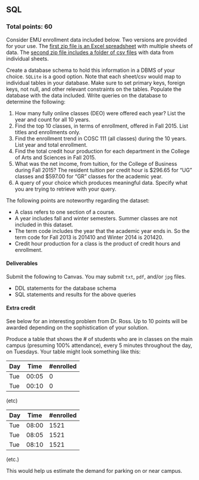 ## SQL

### Total points: 60

Consider EMU enrollment data included below. Two versions are provided for your use. The [first zip file is an Excel spreadsheet][1] with multiple sheets of data. The [second zip file includes a folder of csv files][2] with data from individual sheets.

Create a database schema to hold this information in a DBMS of your choice. `SQLite` is a good option. Note that each sheet/csv would map to individual tables in your database. Make sure to set primary keys, foreign keys, not null, and other relevant constraints on the tables. Populate the database with the data included. Write queries on the database to determine the following:

1. How many fully online classes (DEO) were offered each year? List the year and count for all 10 years.
1. Find the top 10 classes, in terms of enrollment, offered in Fall 2015. List titles and enrollments only.
1. Find the enrollment trend in COSC 111 (all classes) during the 10 years. List year and total enrollment.
1. Find the total credit hour production for each department in the College of Arts and Sciences in Fall 2015.
1. What was the net income, from tuition, for the College of Business during Fall 2015? The resident tuition per credit hour is $296.65 for “UG” classes and $597.00 for “GR” classes for the academic year.
1. A query of your choice which produces meaningful data. Specify what you are trying to retrieve with your query.

The following points are noteworthy regarding the dataset:

- A class refers to one section of a course.
- A year includes fall and winter semesters. Summer classes are not included in this dataset.
- The term code includes the year that the academic year ends in. So the term code for Fall 2013 is 201410 and Winter 2014 is 201420.
- Credit hour production for a class is the product of credit hours and enrollment.

#### Deliverables

Submit the following to Canvas. You may submit `txt`, `pdf`, and/or `jpg` files.

- DDL statements for the database schema
- SQL statements and results for the above queries

#### Extra credit

See below for an interesting problem from Dr. Ross. Up to 10 points will be awarded depending on the sophistication of your solution.

Produce a table that shows the # of students who are in classes on the main campus (presuming 100% attendance), every 5 minutes throughout the day, on Tuesdays. Your table might look something like this:

| Day  | Time   | #enrolled |
| ---- | ------ | --------- |
| Tue  | 00:05  | 0
| Tue  | 00:10  | 0

(etc)

| Day  | Time   | #enrolled |
| ---- | ------ | --------- |
| Tue  | 08:00  | 1521
| Tue  | 08:05  | 1521
| Tue  | 08:10  | 1521

(etc.)

This would help us estimate the demand for parking on or near campus.

[1]: src/EMU_enrollment_2005_2015.zip
[2]: src/enrollment_csv.zip
